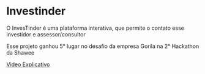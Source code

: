 # Investinder

O InvesTinder é uma plataforma interativa, que permite o contato esse investidor e assessor/consultor

Esse projeto ganhou 5° lugar no desafio da empresa Gorila na 2° Hackathon da Shawee

[Video Explicativo](https://www.youtube.com/watch?v=hCjHWayLtmw)
